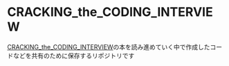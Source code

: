 # CRACKING_the_CODING_INTERVIEW
[CRACKING_the_CODING_INTERVIEW](https://www.crackingthecodinginterview.com/)の本を読み進めていく中で作成したコードなどを共有のために保存するリポジトリです
